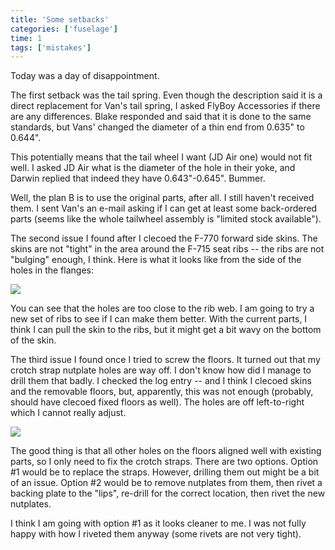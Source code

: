 ```yaml
---
title: 'Some setbacks'
categories: ['fuselage']
time: 1
tags: ['mistakes']
---
```


Today was a day of disappointment.

<!-- more -->

<Mistake />

The first setback was the tail spring. Even though the description said it is a direct replacement for Van's tail spring, I asked FlyBoy Accessories if there are any differences. Blake responded and said that it is done to the same standards, but Vans' changed the diameter of a thin end from 0.635" to 0.644". 

This potentially means that the tail wheel I want (JD Air one) would not fit well. I asked JD Air what is the diameter of the hole in their yoke, and Darwin replied that indeed they have 0.643"-0.645". Bummer.

Well, the plan B is to use the original parts, after all. I still haven't received them. I sent Van's an e-mail asking if I can get at least some back-ordered parts (seems like the whole tailwheel assembly is "limited stock available").

<Mistake />

The second issue I found after I clecoed the F-770 forward side skins. The skins are not "tight" in the area around the F-715 seat ribs -- the ribs are not "bulging" enough, I think. Here is what it looks like from the side of the holes in the flanges:

![](0-rib-is-too-inside.jpeg)

You can see that the holes are too close to the rib web. I am going to try a new set of ribs to see if I can make them better. With the current parts, I think I can pull the skin to the ribs, but it might get a bit wavy on the bottom of the skin.

<Mistake />

The third issue I found once I tried to screw the floors. It turned out that my crotch strap nutplate holes are way off. I don't know how did I manage to drill them that badly. I checked the log entry -- and I think I clecoed skins and the removable floors, but, apparently, this was not enough (probably, should have clecoed fixed floors as well). The holes are off left-to-right which I cannot really adjust.

![](1-straps-misalignment.jpeg)

The good thing is that all other holes on the floors aligned well with existing parts, so I only need to fix the crotch straps. There are two options. Option #1 would be to replace the straps. However, drilling them out might be a bit of an issue. Option #2 would be to remove nutplates from them, then rivet a backing plate to the "lips", re-drill for the correct location, then rivet the new nutplates.

I think I am going with option #1 as it looks cleaner to me. I was not fully happy with how I riveted them anyway (some rivets are not very tight). 